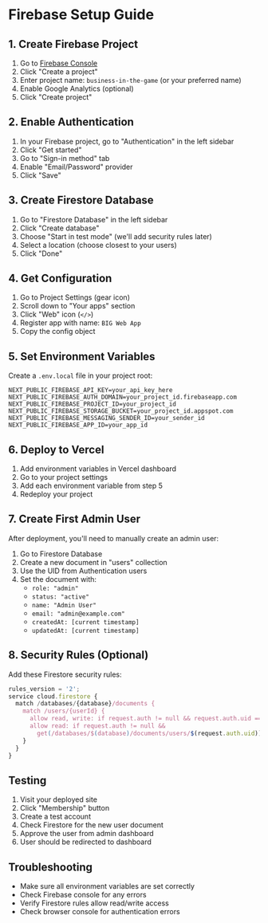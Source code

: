 # Firebase Setup Guide

## 1. Create Firebase Project

1. Go to [Firebase Console](https://console.firebase.google.com/)
2. Click "Create a project"
3. Enter project name: `business-in-the-game` (or your preferred name)
4. Enable Google Analytics (optional)
5. Click "Create project"

## 2. Enable Authentication

1. In your Firebase project, go to "Authentication" in the left sidebar
2. Click "Get started"
3. Go to "Sign-in method" tab
4. Enable "Email/Password" provider
5. Click "Save"

## 3. Create Firestore Database

1. Go to "Firestore Database" in the left sidebar
2. Click "Create database"
3. Choose "Start in test mode" (we'll add security rules later)
4. Select a location (choose closest to your users)
5. Click "Done"

## 4. Get Configuration

1. Go to Project Settings (gear icon)
2. Scroll down to "Your apps" section
3. Click "Web" icon (`</>`)
4. Register app with name: `BIG Web App`
5. Copy the config object

## 5. Set Environment Variables

Create a `.env.local` file in your project root:

```env
NEXT_PUBLIC_FIREBASE_API_KEY=your_api_key_here
NEXT_PUBLIC_FIREBASE_AUTH_DOMAIN=your_project_id.firebaseapp.com
NEXT_PUBLIC_FIREBASE_PROJECT_ID=your_project_id
NEXT_PUBLIC_FIREBASE_STORAGE_BUCKET=your_project_id.appspot.com
NEXT_PUBLIC_FIREBASE_MESSAGING_SENDER_ID=your_sender_id
NEXT_PUBLIC_FIREBASE_APP_ID=your_app_id
```

## 6. Deploy to Vercel

1. Add environment variables in Vercel dashboard
2. Go to your project settings
3. Add each environment variable from step 5
4. Redeploy your project

## 7. Create First Admin User

After deployment, you'll need to manually create an admin user:

1. Go to Firestore Database
2. Create a new document in "users" collection
3. Use the UID from Authentication users
4. Set the document with:
   - `role: "admin"`
   - `status: "active"`
   - `name: "Admin User"`
   - `email: "admin@example.com"`
   - `createdAt: [current timestamp]`
   - `updatedAt: [current timestamp]`

## 8. Security Rules (Optional)

Add these Firestore security rules:

```javascript
rules_version = '2';
service cloud.firestore {
  match /databases/{database}/documents {
    match /users/{userId} {
      allow read, write: if request.auth != null && request.auth.uid == userId;
      allow read: if request.auth != null && 
        get(/databases/$(database)/documents/users/$(request.auth.uid)).data.role == 'admin';
    }
  }
}
```

## Testing

1. Visit your deployed site
2. Click "Membership" button
3. Create a test account
4. Check Firestore for the new user document
5. Approve the user from admin dashboard
6. User should be redirected to dashboard

## Troubleshooting

- Make sure all environment variables are set correctly
- Check Firebase console for any errors
- Verify Firestore rules allow read/write access
- Check browser console for authentication errors
